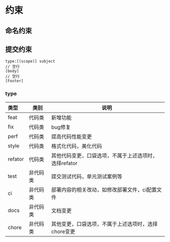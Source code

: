 # 约束

## 命名约束

## 提交约束

```
type:[(scope)] subject
// 空行
[body]
// 空行
[Footer]
```

### type

|类型|类别|说明|
|:--|--|--|
|feat|代码类|新增功能|
|fix|代码类|bug修复|
|perf|代码类|提高代码性能变更|
|style|代码类|格式化代码，美化代码|
|refator|代码类|其他代码变更，口袋选项，不属于上述选项时，选择refator|
|test|非代码类|提交测试代码，单元测试案例等|
|ci|非代码类|部署内容的相关改动，如修改部署文件，ci配置文件|
|docs|非代码类|文档变更|
|chore|非代码类|其他变更，口袋选项，不属于上述选项时，选择chore变更|